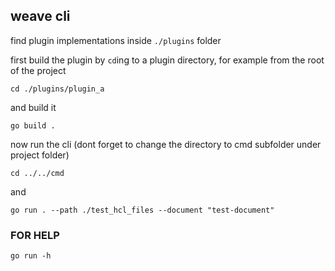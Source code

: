 ## weave cli

find plugin implementations inside `./plugins` folder

first build the plugin by `cd`ing to a plugin directory, for example from the root of the project
```
cd ./plugins/plugin_a
```
and build it
```
go build .
```

now run the cli (dont forget to change the directory to cmd subfolder under project folder)
```
cd ../../cmd
```
and

```
go run . --path ./test_hcl_files --document "test-document"
```

### FOR HELP
```
go run -h
```